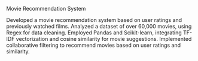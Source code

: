 Movie Recommendation System 

Developed a movie recommendation system based on user ratings and previously watched films. Analyzed a dataset of over 60,000 movies, using Regex for data cleaning. Employed Pandas and Scikit-learn, integrating TF-IDF vectorization and cosine similarity for movie suggestions. Implemented collaborative filtering to recommend movies based on user ratings and similarity.

